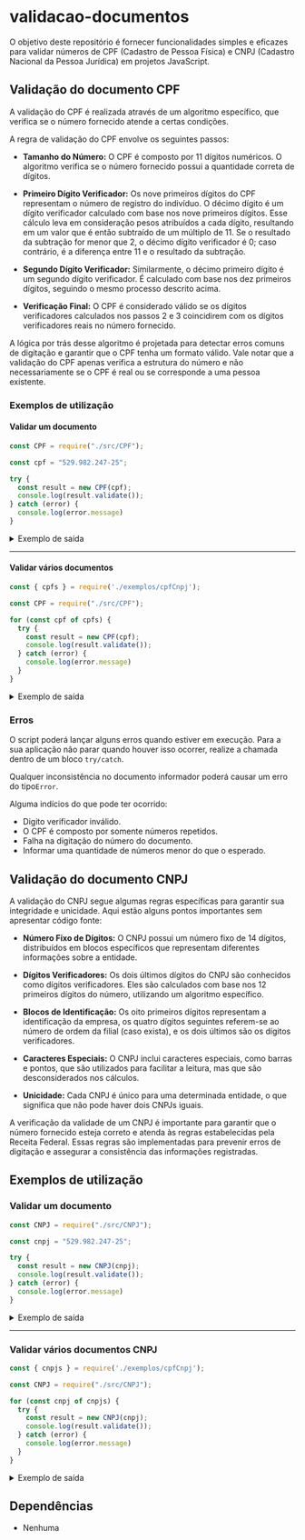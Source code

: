 # validacao-documentos

O objetivo deste repositório é fornecer funcionalidades simples e eficazes para validar números de CPF (Cadastro de Pessoa Física) e CNPJ (Cadastro Nacional da Pessoa Jurídica) em projetos JavaScript.

## Validação do documento CPF

A validação do CPF é realizada através de um algoritmo específico, que verifica se o número fornecido atende a certas condições.

A regra de validação do CPF envolve os seguintes passos:

- __Tamanho do Número:__ O CPF é composto por 11 dígitos numéricos. O algoritmo verifica se o número fornecido possui a quantidade correta de dígitos.

- __Primeiro Dígito Verificador:__ Os nove primeiros dígitos do CPF representam o número de registro do indivíduo. O décimo dígito é um dígito verificador calculado com base nos nove primeiros dígitos. Esse cálculo leva em consideração pesos atribuídos a cada dígito, resultando em um valor que é então subtraído de um múltiplo de 11. Se o resultado da subtração for menor que 2, o décimo dígito verificador é 0; caso contrário, é a diferença entre 11 e o resultado da subtração.

- __Segundo Dígito Verificador:__ Similarmente, o décimo primeiro dígito é um segundo dígito verificador. É calculado com base nos dez primeiros dígitos, seguindo o mesmo processo descrito acima.

- __Verificação Final:__ O CPF é considerado válido se os dígitos verificadores calculados nos passos 2 e 3 coincidirem com os dígitos verificadores reais no número fornecido.

A lógica por trás desse algoritmo é projetada para detectar erros comuns de digitação e garantir que o CPF tenha um formato válido. Vale notar que a validação do CPF apenas verifica a estrutura do número e não necessariamente se o CPF é real ou se corresponde a uma pessoa existente.

### Exemplos de utilização

#### Validar um documento

```javascript
const CPF = require("./src/CPF");

const cpf = "529.982.247-25";

try {
  const result = new CPF(cpf);
  console.log(result.validate());
} catch (error) {
  console.log(error.message)
}

```

<details>
<summary>Exemplo de saída</summary>

```javascript
// console.log(result)
{
  document: '529.982.247-25',
  type: 'CPF',
  isValid: true,
  taxRegion: 'ES e RJ'
}

// console.log(error.message)
Documento CPF "529.982.247-26" inválido.
```

</details>

---

#### Validar vários documentos
```javascript
const { cpfs } = require('./exemplos/cpfCnpj');

const CPF = require("./src/CPF");

for (const cpf of cpfs) {
  try {
    const result = new CPF(cpf);
    console.log(result.validate());
  } catch (error) {
    console.log(error.message)
  }
}
```

<details>
<summary>Exemplo de saída</summary>

```javascript
// console.log(result)
{
  document: '529.982.247-25',
  type: 'CPF',
  isValid: true,
  taxRegion: 'ES e RJ'
}
{
  document: '849.443.900-68',
  type: 'CPF',
  isValid: true,
  taxRegion: 'RS'
}

// console.log(error.message)
Documento CPF "040.738.473-18" inválido.
Documento CPF "989.494.986-49" inválido.
```

</details>

### Erros

O script poderá lançar alguns erros quando estiver em execução.
Para a sua aplicação não parar quando houver isso ocorrer, realize a chamada dentro de um bloco `try/catch`.

Qualquer inconsistência no documento informador poderá causar um erro do tipo`Error`.

Alguma indícios do que pode ter ocorrido:
- Digito verificador inválido.
- O CPF é composto por somente números repetidos.
- Falha na digitação do número do documento.
- Informar uma quantidade de números menor do que o esperado. 


## Validação do documento CNPJ

A validação do CNPJ segue algumas regras específicas para garantir sua integridade e unicidade. Aqui estão alguns pontos importantes sem apresentar código fonte:

- **Número Fixo de Dígitos:** O CNPJ possui um número fixo de 14 dígitos, distribuídos em blocos específicos que representam diferentes informações sobre a entidade.

- **Dígitos Verificadores:** Os dois últimos dígitos do CNPJ são conhecidos como dígitos verificadores. Eles são calculados com base nos 12 primeiros dígitos do número, utilizando um algoritmo específico.

- **Blocos de Identificação:** Os oito primeiros dígitos representam a identificação da empresa, os quatro dígitos seguintes referem-se ao número de ordem da filial (caso exista), e os dois últimos são os dígitos verificadores.

- **Caracteres Especiais:** O CNPJ inclui caracteres especiais, como barras e pontos, que são utilizados para facilitar a leitura, mas que são desconsiderados nos cálculos.

- **Unicidade:** Cada CNPJ é único para uma determinada entidade, o que significa que não pode haver dois CNPJs iguais.

A verificação da validade de um CNPJ é importante para garantir que o número fornecido esteja correto e atenda às regras estabelecidas pela Receita Federal. Essas regras são implementadas para prevenir erros de digitação e assegurar a consistência das informações registradas.


## Exemplos de utilização

### Validar um documento

```javascript
const CNPJ = require("./src/CNPJ");

const cnpj = "529.982.247-25";

try {
  const result = new CNPJ(cnpj);
  console.log(result.validate());
} catch (error) {
  console.log(error.message)
}

```

<details>
<summary>Exemplo de saída</summary>

```javascript
// console.log(result)
{
  document: '01.851.716/0001-65',
  type: 'CNPJ',
  isValid: true,
  isMatriz: true
}

// console.log(error.message)
Documento CNPJ "0185171600166" inválido.
```

</details>

---

### Validar vários documentos CNPJ
```javascript
const { cnpjs } = require('./exemplos/cpfCnpj');

const CNPJ = require("./src/CNPJ");

for (const cnpj of cnpjs) {
  try {
    const result = new CNPJ(cnpj);
    console.log(result.validate());
  } catch (error) {
    console.log(error.message)
  }
}
```

<details>
<summary>Exemplo de saída</summary>

```javascript
// console.log(result)
{
  document: '01.851.716/0001-65',
  type: 'CNPJ',
  isValid: true,
  isMatriz: true
}
{
  document: '01.851.716/0001-65',
  type: 'CNPJ',
  isValid: true,
  isMatriz: true
}
// console.log(error.message)
Documento CNPJ "0185171600165" inválido.
Documento CNPJ "28.562.509/0001-79" inválido.
Documento CNPJ "11.111.111/1111-11" inválido.
Documento CNPJ "22.222.222/2222-22" inválido.
```

</details>

## Dependências
- Nenhuma
